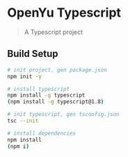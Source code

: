 # OpenYu Typescript

> A Typescript project

## Build Setup

``` bash
# init project, gen package.json
npm init -y

# install typescript
npm install -g typescript
(npm install -g typescript@1.8)

# init typescript, gen tsconfig.json
tsc --init

# install dependencies
npm install 
(npm i)
```
